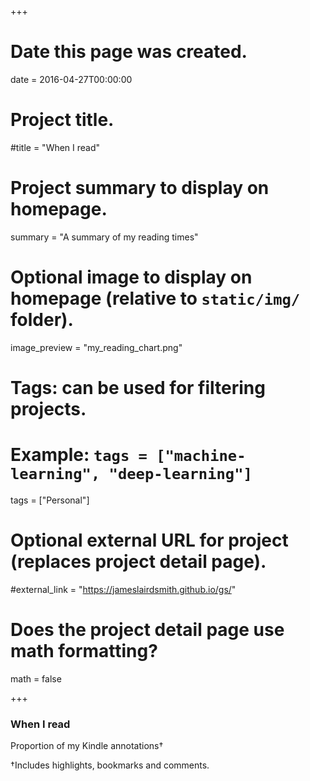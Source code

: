 +++
# Date this page was created.
date = 2016-04-27T00:00:00

# Project title.
#title = "When I read"

# Project summary to display on homepage.
summary = "A summary of my reading times"

# Optional image to display on homepage (relative to `static/img/` folder).
image_preview = "my_reading_chart.png"

# Tags: can be used for filtering projects.
# Example: `tags = ["machine-learning", "deep-learning"]`
tags = ["Personal"]

# Optional external URL for project (replaces project detail page).
#external_link = "https://jameslairdsmith.github.io/gs/"

# Does the project detail page use math formatting?
math = false

+++
<html>
<head>
  <title>Embedding Vega-Lite</title>
  <script src="https://d3js.org/d3.v5.js"></script>
  <script src="https://cdn.jsdelivr.net/npm/vega@5"></script>
  <script src="https://cdn.jsdelivr.net/npm/vega-lite@4"></script>
  <script src="https://cdn.jsdelivr.net/npm/vega-embed@6"></script>
  
</head>

<body>

<div id="headingblock" align="center">
    <h3 align="left" id="readhead">When I read</h3>
    <p align="left" id="readsubhead">Proportion of my Kindle annotations&#8224;</p>
</div>

<div id="readvis" align="center"></div>
<p align="left" id="readsource">&#8224;Includes highlights, bookmarks and comments.</p> 

<script type="text/javascript">

width = document.getElementById("readvis").offsetWidth;

maxWidth = 660;

getWorkingWidth = function(width,maxWidth){if(width < maxWidth)
                                          {return width}
                                          else {return maxWidth}};
                                          
plotWidth = getWorkingWidth(width, maxWidth);

aspectRatio = 0.75;

plotMaxHeight = 350;

plotHight =  Math.max(aspectRatio * plotWidth, plotMaxHeight);

leftMargin = (width - plotWidth)/2;

rightMargin = leftMargin;

document.getElementById("readhead")
    .setAttribute(
      "style",`
      margin-top: 0;
      margin-left: ${leftMargin}px;
      margin-right: ${rightMargin}px`);
      
document.getElementById("readsubhead")
    .setAttribute(
      "style",`
      margin-left: ${leftMargin}px;
      margin-right: ${rightMargin}px;
      font-style: italic;
      //margin-bottom: 0;
      text-align:left;`);
      
document.getElementById("readsource")
    .setAttribute(
      "style", `
      margin-left: ${leftMargin}px; 
      margin-right: ${rightMargin}px;
      font-size: 0.5rem;
      color: #696969;
      //margin-bottom: 0; 
      text-align:left;`);
      
document.getElementById("readvis")
    .setAttribute(
      "style", `
      margin-left: ${leftMargin}px; 
      margin-right: ${rightMargin}px;
      margin-top: 0;
      // font-size: 0.7rem;
      // color: #696969;
      // margin-bottom: 0; 
      //text-align:right;`
);

el = document.getElementById('readsubhead');

style = window.getComputedStyle(el, null).getPropertyValue('font-size');

fontFamily = window.getComputedStyle(el, null).getPropertyValue('font-family');

subFontSize = parseFloat(style); 

yAxis = {title: null,
         //tickCount: 4,
         ticks: false,
         domain:false,
         labelFontSize: subFontSize - 3,
         labelFont: fontFamily,
         labelPadding: 5,
         orient: "left",
         grid: true,
         format: "%"};
         
xAxis = {title: null,
         grid: false,
         format: "%-I %p",
         labelFontSize: subFontSize - 3,
         labelFont: fontFamily,
         maxExtent: 40,
         orient: "bottom",
         minExtent: 40,
         labelPadding: 12,
         titleFontSize: subFontSize - 3,
         titleFont: fontFamily,
         titlePadding: -4,
         domain:false,
         ticks: false};
         
colorLegend = {orient: "none", 
               title: null,
               direction: "horizontal",
               padding: 0,
               titlePadding: 0,
               labelFont: fontFamily,
               legendX : -25,
               legendY: -15,
               titleFontSize: subFontSize - 3,
               labelFontSize: subFontSize - 3};

plot = {
  "$schema": "https://vega.github.io/schema/vega-lite/v4.json",
  "data": { "url": "https://gist.githubusercontent.com/jameslairdsmith/2681e69a86b96beb73d46f1f69a12b72/raw/7543131d5304c5ccbb349949f675219307bcc84c/my_hourly_reading_counts.csv",
  "format": {
      "parse": {"added_hour": "utc:'%H:%M:%S'"}
    }
    },
  padding: {"left": 0, "top": 0, "right": 0, "bottom": 0},
  width: plotWidth/1.5,
  height: plotHight/2.5,
  //autosize: {
  //      type: "none",
  //      contains: "content"
  //    },
  "config": {"view": {"stroke": "transparent"}},
  "transform": [
    {"calculate": "datum.is_weekend == 'TRUE' ? 'Weekends' : 'Weekdays'",
     "as": "is_weekend"},
    {"calculate": "toNumber(datum.n)", "as": "n"},
    {"joinaggregate": [{
          "op": "sum",
          "field": "n",
          "as": "totalN"
        }],
        "groupby": ["is_weekend"]
      },
    {"calculate": "(datum.n/datum.totalN)", "as": "my_density"}
  ],
  "mark": "bar",
  "encoding": {
    "row": {"field": "is_weekend", 
            "sort": "descending",
            "header": {"title": null,
                       "labelOrient": "right",
                       "labelAnchor":"middle",
                       labelFont: fontFamily,
                       labelFontSize: subFontSize - 3,
                       "labelAngle": 0,
                       "labelAlign":"right",
                       "labelPadding": 20},
            "type": "nominal"},
    "y": {
      "field": "my_density", "type": "quantitative",
      "aggregate": "sum",
      "axis": yAxis
    },
    "x": {"field": "added_hour",
          "axis": xAxis,
          "timeUnit": {"unit" :"hoursminutes",
                       "step": 30},
          "type": "temporal"},
    "color": {
      "legend": colorLegend,
      "field": "reading_type", "type": "nominal",
      "scale": {"range": ["#4d4d4d", "#b1b1b1"]}
    }
  }
}

opt = ({
      "actions": false,
      "tooltip": false
    });
    
vegaEmbed("#readvis", plot, opt);


</script>

</body>

</html>


[^0]: Some footnote.


